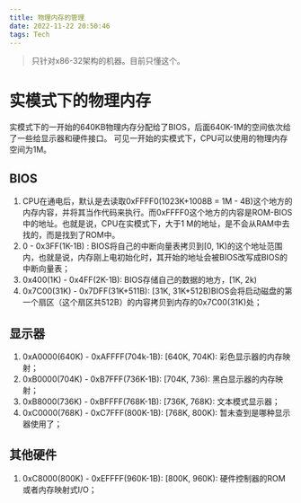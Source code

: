 ```yaml
---
title: 物理内存的管理
date: 2022-11-22 20:50:46
tags: Tech
---
```

> 只针对x86-32架构的机器。目前只懂这个。

# 实模式下的物理内存
实模式下的一开始的640KB物理内存分配给了BIOS，后面640K-1M的空间依次给了一些给显示器和硬件接口。
可见一开始的实模式下，CPU可以使用的物理内存空间为1M。
## BIOS
1. CPU在通电后，默认是去读取0xFFFF0(1023K+1008B = 1M - 4B)这个地方的内存内容，并将其当作代码来执行。而0xFFFF0这个地方的内容是ROM-BIOS中的地址。也就是说，CPU在实模式下，大于1
   M的地址，是不会从RAM中去找的，而是找到了ROM中。
2. 0 - 0x3FF(1K-1B) : BIOS将自己的中断向量表拷贝到[0, 1K)的这个地址范围内，也就是说，内存刚上电初始化时，其开始的地址会被BIOS改写成BIOS的中断向量表；
3. 0x400(1K) - 0x4FF(2K-1B): BIOS存储自己的数据的地方，[1K, 2k)
4. 0x7C00(31K) - 0x7DFF(31K+511B): [31K, 31K+512B)BIOS会将启动磁盘的第一个扇区（这个扇区共512B）的内容拷贝到内存的0x7C00(31K)处；

## 显示器
1. 0xA0000(640K) - 0xAFFFF(704k-1B): [640K, 704K): 彩色显示器的内存映射；
2. 0xB0000(704K) - 0xB7FFF(736K-1B): [704K, 736): 黑白显示器的内存映射；
3. 0xB8000(736K) - 0xBFFFF(768K-1B): [736K, 768K): 文本模式显示器；
4. 0xC0000(768K) - 0xC7FFF(800K-1B): [768K, 800K): 暂未查到是哪种显示器使用了；


## 其他硬件
1. 0xC8000(800K) - 0xEFFFF(960K-1B): [800K, 960K): 硬件控制器的ROM或者内存映射式I/O； 


